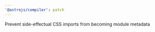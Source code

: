 ```yaml
---
'@astrojs/compiler': patch
---
```


Prevent side-effectual CSS imports from becoming module metadata
